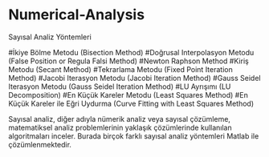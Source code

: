 # Numerical-Analysis
Sayısal Analiz Yöntemleri

#İkiye Bölme Metodu (Bisection Method)
#Doğrusal Interpolasyon Metodu (False Position or Regula Falsi Method)
#Newton Raphson Method
#Kiriş Metodu (Secant Method)
#Tekrarlama Metodu (Fixed Point Iteration Method)
#Jacobi Iterasyon Metodu (Jacobi Iteration Method)
#Gauss Seidel Iterasyon Metodu (Gauss Seidel Iteration Method)
#LU Ayrışımı (LU Decomposition)
#En Küçük Kareler Metodu (Least Squares Method)
#En Küçük Kareler ile Eğri Uydurma (Curve Fitting with Least Squares Method)

Sayısal analiz, diğer adıyla nümerik analiz veya sayısal çözümleme,  matematiksel analiz problemlerinin yaklaşık çözümlerinde kullanılan  algoritmaları inceler. Burada birçok farklı sayısal analiz yöntemleri Matlab ile çözümlenmektedir.

